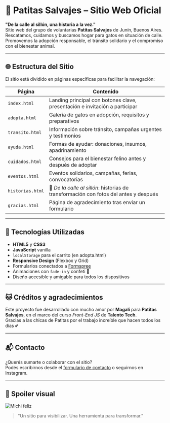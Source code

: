 # 🐾 Patitas Salvajes – Sitio Web Oficial

**"De la calle al sillón, una historia a la vez."**  
Sitio web del grupo de voluntarias **Patitas Salvajes** de Junín, Buenos Aires. Rescatamos, cuidamos y buscamos hogar para gatos en situación de calle. Promovemos la adopción responsable, el tránsito solidario y el compromiso con el bienestar animal.

---

## 🌐 Estructura del Sitio

El sitio está dividido en páginas específicas para facilitar la navegación:

| Página | Contenido |
|--------|-----------|
| `index.html` | Landing principal con botones clave, presentación e invitación a participar |
| `adopta.html` | Galería de gatos en adopción, requisitos y preparativos |
| `transito.html` | Información sobre tránsito, campañas urgentes y testimonios |
| `ayuda.html` | Formas de ayudar: donaciones, insumos, apadrinamiento |
| `cuidados.html` | Consejos para el bienestar felino antes y después de adoptar |
| `eventos.html` | Eventos solidarios, campañas, ferias, convocatorias |
| `historias.html` | 📸 *De la calle al sillón*: historias de transformación con fotos del antes y después |
| `gracias.html` | Página de agradecimiento tras enviar un formulario |

---

## 🧰 Tecnologías Utilizadas

- **HTML5** y **CSS3**  
- **JavaScript** vanilla  
- `localStorage` para el carrito (en adopta.html)  
- **Responsive Design** (Flexbox y Grid)  
- Formularios conectados a [Formspree](https://formspree.io/)  
- Animaciones con `fade-in` y confeti 🎉  
- Diseño accesible y amigable para todos los dispositivos

---

## 🐱 Créditos y agradecimientos

Este proyecto fue desarrollado con mucho amor por **Magalí** para **Patitas Salvajes**, en el marco del curso *Front-End JS* de **Talento Tech**.  
Gracias a las chicas de Patitas por el trabajo increíble que hacen todos los días 💕

---

## 📬 Contacto

¿Querés sumarte o colaborar con el sitio?  
Podés escribirnos desde el [formulario de contacto](https://nat-magui.github.io/patitas-sitio/#contacto) o seguirnos en Instagram.

---

## 📸 Spoiler visual

![Michi feliz](img/michi-despues.jpg)

> "Un sitio para visibilizar. Una herramienta para transformar."
